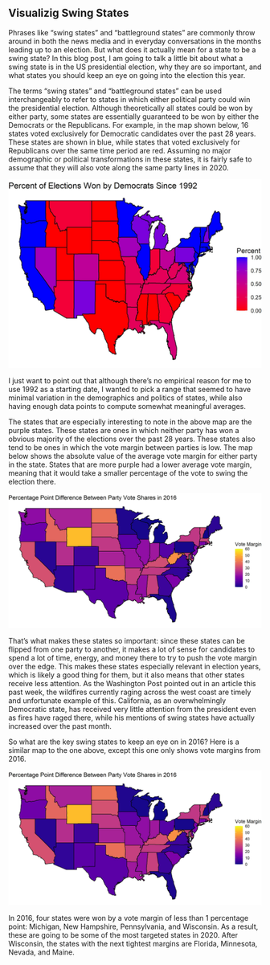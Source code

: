 ## Visualizig Swing States

Phrases like “swing states” and “battleground states” are commonly throw around in both the news media and in everyday conversations in the months leading up to an election. But what does it actually mean for a state to be a swing state? In this blog post, I am going to talk a little bit about what a swing state is in the US presidential election, why they are so important, and what states you should keep an eye on going into the election this year. 

The terms “swing states” and “battleground states” can be used interchangeably to refer to states in which either political party could win the presidential election. Although theoretically all states could be won by either party, some states are essentially guaranteed to be won by either the Democrats or the Republicans. For example, in the map shown below, 16 states voted exclusively for Democratic candidates over the past 28 years. These states are shown in blue, while states that voted exclusively for Republicans over the same time period are red. Assuming no major demographic or political transformations in these states, it is fairly safe to assume that they will also vote along the same party lines in 2020.

![](../figures/percent_won.jpg)

I just want to point out that although there’s no empirical reason for me to use 1992 as a starting date, I wanted to pick a range that seemed to have minimal variation in the demographics and politics of states, while also having enough data points to compute somewhat meaningful averages.

The states that are especially interesting to note in the above map are the purple states. These states are ones in which neither party has won a obvious majority of the elections over the past 28 years. These states also tend to be ones in which the vote margin between parties is low. The map below shows the absolute value of the average vote margin for either party in the state. States that are more purple had a lower average vote margin, meaning that it would take a smaller percentage of the vote to swing the election there. 

![](../figures/average_margin.jpg)

That’s what makes these states so important: since these states can be flipped from one party to another, it makes a lot of sense for candidates to spend a lot of time, energy, and money there to try to push the vote margin over the edge. This makes these states especially relevant in election years, which is likely a good thing for them, but it also means that other states receive less attention. As the Washington Post pointed out in an article this past week, the wildfires currently raging across the west coast are timely and unfortunate example of this. California, as an overwhelmingly Democratic state, has received very little attention from the president even as fires have raged there, while his mentions of swing states have actually increased over the past month.  

So what are the key swing states to keep an eye on in 2016? Here is a similar map to the one above, except this one only shows vote margins from 2016. 

![](../figures/2016_margin.jpg)

In 2016, four states were won by a vote margin of less than 1 percentage point: Michigan, New Hampshire, Pennsylvania, and Wisconsin. As a result, these are going to be some of the most targeted states in 2020. After Wisconsin, the states with the next tightest margins are Florida, Minnesota, Nevada, and Maine. 